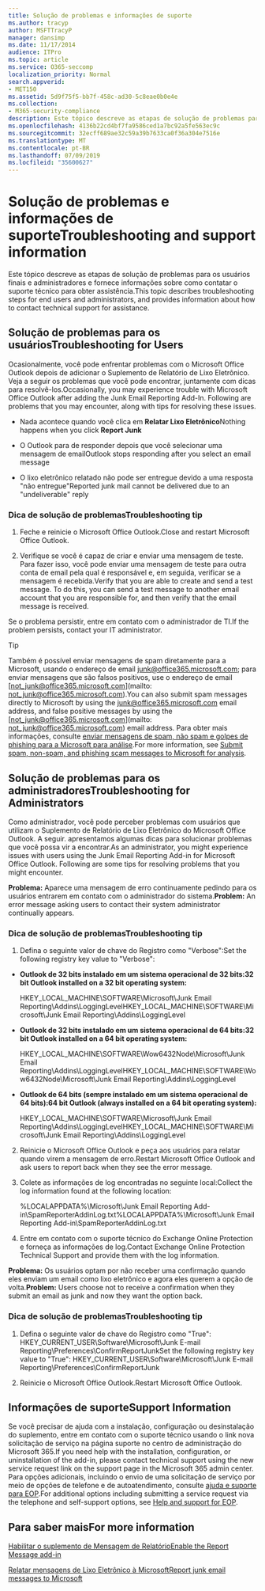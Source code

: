 ```yaml
---
title: Solução de problemas e informações de suporte
ms.author: tracyp
author: MSFTTracyP
manager: dansimp
ms.date: 11/17/2014
audience: ITPro
ms.topic: article
ms.service: O365-seccomp
localization_priority: Normal
search.appverid:
- MET150
ms.assetid: 5d9f75f5-bb7f-458c-ad30-5c8eae0b0e4e
ms.collection:
- M365-security-compliance
description: Este tópico descreve as etapas de solução de problemas para os usuários finais e administradores e fornece informações sobre como contatar o suporte técnico para obter assistência.
ms.openlocfilehash: 4136b22cd4bf7fa9586ced1a7bc92a5fe563ec9c
ms.sourcegitcommit: 32ecff689ae32c59a39b7633ca0f36a304e7516e
ms.translationtype: MT
ms.contentlocale: pt-BR
ms.lasthandoff: 07/09/2019
ms.locfileid: "35600627"
---
```

# <a name="troubleshooting-and-support-information"></a><span data-ttu-id="c0b47-103">Solução de problemas e informações de suporte</span><span class="sxs-lookup"><span data-stu-id="c0b47-103">Troubleshooting and support information</span></span>

<span data-ttu-id="c0b47-104">Este tópico descreve as etapas de solução de problemas para os usuários finais e administradores e fornece informações sobre como contatar o suporte técnico para obter assistência.</span><span class="sxs-lookup"><span data-stu-id="c0b47-104">This topic describes troubleshooting steps for end users and administrators, and provides information about how to contact technical support for assistance.</span></span>
  
## <a name="troubleshooting-for-users"></a><span data-ttu-id="c0b47-105">Solução de problemas para os usuários</span><span class="sxs-lookup"><span data-stu-id="c0b47-105">Troubleshooting for Users</span></span>

<span data-ttu-id="c0b47-p101">Ocasionalmente, você pode enfrentar problemas com o Microsoft Office Outlook depois de adicionar o Suplemento de Relatório de Lixo Eletrônico. Veja a seguir os problemas que você pode encontrar, juntamente com dicas para resolvê-los.</span><span class="sxs-lookup"><span data-stu-id="c0b47-p101">Occasionally, you may experience trouble with Microsoft Office Outlook after adding the Junk Email Reporting Add-In. Following are problems that you may encounter, along with tips for resolving these issues.</span></span> 
  
- <span data-ttu-id="c0b47-108">Nada acontece quando você clica em **Relatar Lixo Eletrônico**</span><span class="sxs-lookup"><span data-stu-id="c0b47-108">Nothing happens when you click **Report Junk**</span></span>
    
- <span data-ttu-id="c0b47-109">O Outlook para de responder depois que você selecionar uma mensagem de email</span><span class="sxs-lookup"><span data-stu-id="c0b47-109">Outlook stops responding after you select an email message</span></span>
    
- <span data-ttu-id="c0b47-110">O lixo eletrônico relatado não pode ser entregue devido a uma resposta "não entregue"</span><span class="sxs-lookup"><span data-stu-id="c0b47-110">Reported junk mail cannot be delivered due to an "undeliverable" reply</span></span>
    
### <a name="troubleshooting-tip"></a><span data-ttu-id="c0b47-111">Dica de solução de problemas</span><span class="sxs-lookup"><span data-stu-id="c0b47-111">Troubleshooting tip</span></span>

1. <span data-ttu-id="c0b47-112">Feche e reinicie o Microsoft Office Outlook.</span><span class="sxs-lookup"><span data-stu-id="c0b47-112">Close and restart Microsoft Office Outlook.</span></span>
    
2. <span data-ttu-id="c0b47-p102">Verifique se você é capaz de criar e enviar uma mensagem de teste. Para fazer isso, você pode enviar uma mensagem de teste para outra conta de email pela qual é responsável e, em seguida, verificar se a mensagem é recebida.</span><span class="sxs-lookup"><span data-stu-id="c0b47-p102">Verify that you are able to create and send a test message. To do this, you can send a test message to another email account that you are responsible for, and then verify that the email message is received.</span></span>
    
<span data-ttu-id="c0b47-115">Se o problema persistir, entre em contato com o administrador de TI.</span><span class="sxs-lookup"><span data-stu-id="c0b47-115">If the problem persists, contact your IT administrator.</span></span>
  
> [!TIP]
> <span data-ttu-id="c0b47-116">Também é possível enviar mensagens de spam diretamente para a Microsoft, usando o endereço de email [junk@office365.microsoft.com](mailto:junk@office365.microsoft.com); para enviar mensagens que são falsos positivos, use o endereço de email [not_junk@office365.microsoft.com](mailto: not_junk@office365.microsoft.com).</span><span class="sxs-lookup"><span data-stu-id="c0b47-116">You can also submit spam messages directly to Microsoft by using the [junk@office365.microsoft.com](mailto:junk@office365.microsoft.com) email address, and false positive messages by using the [not_junk@office365.microsoft.com](mailto: not_junk@office365.microsoft.com) email address.</span></span> <span data-ttu-id="c0b47-117">Para obter mais informações, consulte [enviar mensagens de spam, não spam e golpes de phishing para a Microsoft para análise](submit-spam-non-spam-and-phishing-scam-messages-to-microsoft-for-analysis.md).</span><span class="sxs-lookup"><span data-stu-id="c0b47-117">For more information, see [Submit spam, non-spam, and phishing scam messages to Microsoft for analysis](submit-spam-non-spam-and-phishing-scam-messages-to-microsoft-for-analysis.md).</span></span> 
  
## <a name="troubleshooting-for-administrators"></a><span data-ttu-id="c0b47-118">Solução de problemas para os administradores</span><span class="sxs-lookup"><span data-stu-id="c0b47-118">Troubleshooting for Administrators</span></span>

<span data-ttu-id="c0b47-p104">Como administrador, você pode perceber problemas com usuários que utilizam o Suplemento de Relatório de Lixo Eletrônico do Microsoft Office Outlook. A seguir. apresentamos algumas dicas para solucionar problemas que você possa vir a encontrar.</span><span class="sxs-lookup"><span data-stu-id="c0b47-p104">As an administrator, you might experience issues with users using the Junk Email Reporting Add-in for Microsoft Office Outlook. Following are some tips for resolving problems that you might encounter.</span></span> 
  
 <span data-ttu-id="c0b47-121">**Problema:** Aparece uma mensagem de erro continuamente pedindo para os usuários entrarem em contato com o administrador do sistema.</span><span class="sxs-lookup"><span data-stu-id="c0b47-121">**Problem:** An error message asking users to contact their system administrator continually appears.</span></span> 
  
### <a name="troubleshooting-tip"></a><span data-ttu-id="c0b47-122">Dica de solução de problemas</span><span class="sxs-lookup"><span data-stu-id="c0b47-122">Troubleshooting tip</span></span>

1. <span data-ttu-id="c0b47-123">Defina o seguinte valor de chave do Registro como "Verbose":</span><span class="sxs-lookup"><span data-stu-id="c0b47-123">Set the following registry key value to "Verbose":</span></span>
    
  - <span data-ttu-id="c0b47-124">**Outlook de 32 bits instalado em um sistema operacional de 32 bits:**</span><span class="sxs-lookup"><span data-stu-id="c0b47-124">**32 bit Outlook installed on a 32 bit operating system:**</span></span>
    
    <span data-ttu-id="c0b47-125">HKEY_LOCAL_MACHINE\SOFTWARE\Microsoft\Junk Email Reporting\Addins\LoggingLevel</span><span class="sxs-lookup"><span data-stu-id="c0b47-125">HKEY_LOCAL_MACHINE\SOFTWARE\Microsoft\Junk Email Reporting\Addins\LoggingLevel</span></span>
    
  - <span data-ttu-id="c0b47-126">**Outlook de 32 bits instalado em um sistema operacional de 64 bits:**</span><span class="sxs-lookup"><span data-stu-id="c0b47-126">**32 bit Outlook installed on a 64 bit operating system:**</span></span>
    
    <span data-ttu-id="c0b47-127">HKEY_LOCAL_MACHINE\SOFTWARE\Wow6432Node\Microsoft\Junk Email Reporting\Addins\LoggingLevel</span><span class="sxs-lookup"><span data-stu-id="c0b47-127">HKEY_LOCAL_MACHINE\SOFTWARE\Wow6432Node\Microsoft\Junk Email Reporting\Addins\LoggingLevel</span></span>
    
  - <span data-ttu-id="c0b47-128">**Outlook de 64 bits (sempre instalado em um sistema operacional de 64 bits):**</span><span class="sxs-lookup"><span data-stu-id="c0b47-128">**64 bit Outlook (always installed on a 64 bit operating system):**</span></span>
    
    <span data-ttu-id="c0b47-129">HKEY_LOCAL_MACHINE\SOFTWARE\Microsoft\Junk Email Reporting\Addins\LoggingLevel</span><span class="sxs-lookup"><span data-stu-id="c0b47-129">HKEY_LOCAL_MACHINE\SOFTWARE\Microsoft\Junk Email Reporting\Addins\LoggingLevel</span></span>
    
2. <span data-ttu-id="c0b47-130">Reinicie o Microsoft Office Outlook e peça aos usuários para relatar quando virem a mensagem de erro.</span><span class="sxs-lookup"><span data-stu-id="c0b47-130">Restart Microsoft Office Outlook and ask users to report back when they see the error message.</span></span>
    
3. <span data-ttu-id="c0b47-131">Colete as informações de log encontradas no seguinte local:</span><span class="sxs-lookup"><span data-stu-id="c0b47-131">Collect the log information found at the following location:</span></span> 
    
    <span data-ttu-id="c0b47-132">%LOCALAPPDATA%\Microsoft\Junk Email Reporting Add-in\SpamReporterAddinLog.txt</span><span class="sxs-lookup"><span data-stu-id="c0b47-132">%LOCALAPPDATA%\Microsoft\Junk Email Reporting Add-in\SpamReporterAddinLog.txt</span></span>
    
4. <span data-ttu-id="c0b47-133">Entre em contato com o suporte técnico do Exchange Online Protection e forneça as informações de log.</span><span class="sxs-lookup"><span data-stu-id="c0b47-133">Contact Exchange Online Protection Technical Support and provide them with the log information.</span></span> 
    
 <span data-ttu-id="c0b47-134">**Problema:** Os usuários optam por não receber uma confirmação quando eles enviam um email como lixo eletrônico e agora eles querem a opção de volta.</span><span class="sxs-lookup"><span data-stu-id="c0b47-134">**Problem:** Users choose not to receive a confirmation when they submit an email as junk and now they want the option back.</span></span> 
  
### <a name="troubleshooting-tip"></a><span data-ttu-id="c0b47-135">Dica de solução de problemas</span><span class="sxs-lookup"><span data-stu-id="c0b47-135">Troubleshooting tip</span></span>

1. <span data-ttu-id="c0b47-136">Defina o seguinte valor de chave do Registro como "True": HKEY_CURRENT_USER\Software\Microsoft\Junk E-mail Reporting\Preferences\ConfirmReportJunk</span><span class="sxs-lookup"><span data-stu-id="c0b47-136">Set the following registry key value to "True": HKEY_CURRENT_USER\Software\Microsoft\Junk E-mail Reporting\Preferences\ConfirmReportJunk</span></span>
    
2. <span data-ttu-id="c0b47-137">Reinicie o Microsoft Office Outlook.</span><span class="sxs-lookup"><span data-stu-id="c0b47-137">Restart Microsoft Office Outlook.</span></span>
    
## <a name="support-information"></a><span data-ttu-id="c0b47-138">Informações de suporte</span><span class="sxs-lookup"><span data-stu-id="c0b47-138">Support Information</span></span>

<span data-ttu-id="c0b47-139">Se você precisar de ajuda com a instalação, configuração ou desinstalação do suplemento, entre em contato com o suporte técnico usando o link nova solicitação de serviço na página suporte no centro de administração do Microsoft 365.</span><span class="sxs-lookup"><span data-stu-id="c0b47-139">If you need help with the installation, configuration, or uninstallation of the add-in, please contact technical support using the new service request link on the support page in the Microsoft 365 admin center.</span></span> <span data-ttu-id="c0b47-140">Para opções adicionais, incluindo o envio de uma solicitação de serviço por meio de opções de telefone e de autoatendimento, consulte [ajuda e suporte para EOP](eop/help-and-support-for-eop.md).</span><span class="sxs-lookup"><span data-stu-id="c0b47-140">For additional options including submitting a service request via the telephone and self-support options, see [Help and support for EOP](eop/help-and-support-for-eop.md).</span></span>
  
## <a name="for-more-information"></a><span data-ttu-id="c0b47-141">Para saber mais</span><span class="sxs-lookup"><span data-stu-id="c0b47-141">For more information</span></span>

[<span data-ttu-id="c0b47-142">Habilitar o suplemento de Mensagem de Relatório</span><span class="sxs-lookup"><span data-stu-id="c0b47-142">Enable the Report Message add-in</span></span>](https://support.office.com/article/4250c4bc-6102-420b-9e0a-a95064837676)
  
[<span data-ttu-id="c0b47-143">Relatar mensagens de Lixo Eletrônico à Microsoft</span><span class="sxs-lookup"><span data-stu-id="c0b47-143">Report junk email messages to Microsoft</span></span>](report-junk-email-messages-to-microsoft.md)
  

